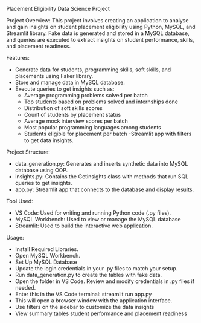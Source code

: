 Placement Eligibility Data Science Project

Project Overview:
This project involves creating an application to analyse and gain insights on student placement eligibility using Python, MySQL, and Streamlit library. Fake data is generated and stored in a MySQL database, and queries are executed to extract insights on student performance, skills, and placement readiness.

Features:
- Generate data for students, programming skills, soft skills, and placements using Faker library.
- Store and manage data in MySQL database.
- Execute queries to get insights such as:
  - Average programming problems solved per batch
  - Top students based on problems solved and internships done
  - Distribution of soft skills scores
  - Count of students by placement status
  - Average mock interview scores per batch
  - Most popular programming languages among students
  - Students eligible for placement per batch
-Streamlit app with filters to get data insights.

Project Structure:
- data_generation.py: Generates and inserts synthetic data into MySQL database using OOP.
- insights.py: Contains the Getinsights class with methods that run SQL queries to get insights.
- app.py: Streamlit app that connects to the database and display results.

Tool Used:
- VS Code: Used for writing and running Python code (.py files).
- MySQL Workbench: Used to view or manage the MySQL database 
- Streamlit: Used to build the interactive web application.

Usage:
- Install Required Libraries.
- Open MySQL Workbench.
- Set Up MySQL Database
- Update the login credentials in your .py files to match your setup.
- Run data_generation.py to create the tables with fake data.
- Open the folder in VS Code. Review and modify credentials in .py files if needed.
- Enter this in the VS Code terminal: streamlit run app.py
- This will open a browser window with the application interface. 
- Use filters on the sidebar to customize the data insights  
- View summary tables student performance and placement readiness

